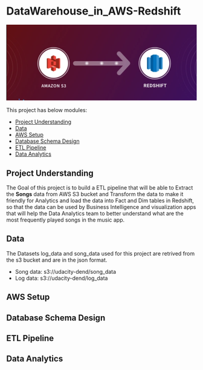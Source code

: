 # DataWarehouse_in_AWS-Redshift

![etl](https://github.com/PurushothamVadde/DataWarehouse_in_AWS-Redshift/blob/master/s3to%20redshift.png)

This project has below modules:
- [Project Understanding](#project-understanding)
- [Data](#data)
- [AWS Setup](#aws-setup)
- [Database Schema Design](#database-schema-design)
- [ETL Pipeline](#etl-pipeline)
- [Data Analytics](#data-analytics)


## Project Understanding
The Goal of this project is to build a ETL pipeline that will be able to Extract the **Songs** data from AWS S3 bucket and Transform the data to make it friendly for Analytics and load the data into Fact and Dim tables in Redshift, so that the data can be used by Business Intelligence and visualization apps that will help the Data Analytics team to better understand what are the most frequently played songs in the music app.

## Data
The Datasets log_data and song_data used for this project are retrived from the s3 bucket and are in the json format.
- Song data: s3://udacity-dend/song_data
- Log data: s3://udacity-dend/log_data

## AWS Setup
## Database Schema Design
## ETL Pipeline
## Data Analytics
